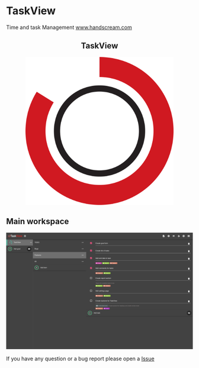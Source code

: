 # TaskView
Time and task Management www.handscream.com

<h2 align="center">TaskView</h2>  
<p align="center">
  <img width="400" height="400" src="./images/logo-circle-1024.png">
</p>

## Main workspace
<p align="center">
  <img src="./images/2.png">
</p>

If you have any question or a bug report please open a [Issue](https://github.com/Gimanh/handscream/issues)
